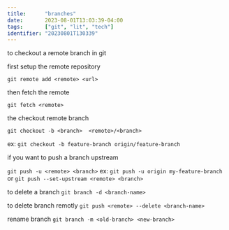 ```yaml
---
title:      "branches"
date:       2023-08-01T13:03:39-04:00
tags:       ["git", "lit", "tech"]
identifier: "20230801T130339"
---
```


to checkout a remote branch in git

first setup the remote repository

`git remote add <remote> <url>`

then fetch the remote

`git fetch <remote>`

the checkout remote branch

`git checkout -b <branch>  <remote>/<branch>`

ex: `git checkout -b feature-branch origin/feature-branch`

if you want to push a branch upstream

`git push -u <remote> <branch>`
ex: `git push -u origin my-feature-branch`
or
`git push --set-upstream <remote> <branch>`

to delete a branch
`git branch -d <branch-name>`

to delete branch remotly
`git push <remote> --delete <branch-name>`

rename branch
`git branch -m <old-branch> <new-branch>`
